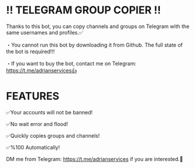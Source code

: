 # !! TELEGRAM GROUP COPIER !!

Thanks to this bot, you can copy channels and groups on Telegram with the same usernames and profiles.✅

・You cannot run this bot by downloading it from Github. The full state of the bot is required!‼️

・If you want to buy the bot, contact me on Telegram: https://t.me/adrianservices👍

# FEATURES 
✅Your accounts will not be banned!

✅No wait error and flood!

✅Quickly copies groups and channels!

✅%100 Automatically!

DM me from Telegram: https://t.me/adrianservices if you are interested.🤝
